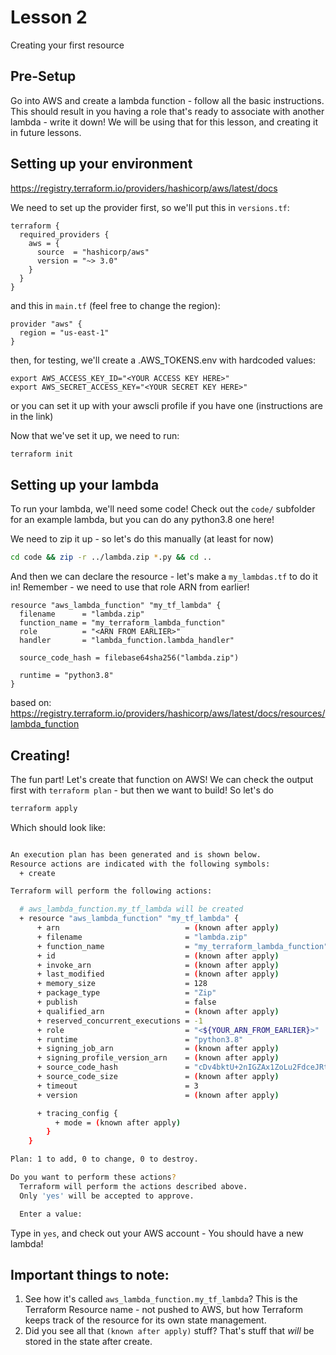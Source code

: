 # Lesson 2
Creating your first resource

## Pre-Setup
Go into AWS and create a lambda function - follow all the basic instructions. This should result in you having a role that's ready to associate with another lambda - write it down! We will be using that for this lesson, and creating it in future lessons.

## Setting up your environment
https://registry.terraform.io/providers/hashicorp/aws/latest/docs

We need to set up the provider first, so we'll put this in `versions.tf`:
```hcl
terraform {
  required_providers {
    aws = {
      source  = "hashicorp/aws"
      version = "~> 3.0"
    }
  }
}
```
and this in `main.tf` (feel free to change the region):
```hcl
provider "aws" {
  region = "us-east-1"
}
```

then, for testing, we'll create a .AWS_TOKENS.env with hardcoded values:
```
export AWS_ACCESS_KEY_ID="<YOUR ACCESS KEY HERE>"
export AWS_SECRET_ACCESS_KEY="<YOUR SECRET KEY HERE>"
```
or you can set it up with your awscli profile if you have one (instructions are in the link)

Now that we've set it up, we need to run:
```sh
terraform init
```

## Setting up your lambda
To run your lambda, we'll need some code! Check out the `code/` subfolder for an example lambda, but you can do any python3.8 one here!

We need to zip it up - so let's do this manually (at least for now)
```sh
cd code && zip -r ../lambda.zip *.py && cd ..
```

And then we can declare the resource - let's make a `my_lambdas.tf` to do it in! Remember - we need to use that role ARN from earlier!

```hcl
resource "aws_lambda_function" "my_tf_lambda" {
  filename      = "lambda.zip"
  function_name = "my_terraform_lambda_function"
  role          = "<ARN FROM EARLIER>"
  handler       = "lambda_function.lambda_handler"

  source_code_hash = filebase64sha256("lambda.zip")

  runtime = "python3.8"
}

```
based on: https://registry.terraform.io/providers/hashicorp/aws/latest/docs/resources/lambda_function

## Creating!
The fun part! Let's create that function on AWS!
We can check the output first with `terraform plan` - but then we want to build! So let's do
```sh
terraform apply
```

Which should look like:
```sh

An execution plan has been generated and is shown below.
Resource actions are indicated with the following symbols:
  + create

Terraform will perform the following actions:

  # aws_lambda_function.my_tf_lambda will be created
  + resource "aws_lambda_function" "my_tf_lambda" {
      + arn                            = (known after apply)
      + filename                       = "lambda.zip"
      + function_name                  = "my_terraform_lambda_function"
      + id                             = (known after apply)
      + invoke_arn                     = (known after apply)
      + last_modified                  = (known after apply)
      + memory_size                    = 128
      + package_type                   = "Zip"
      + publish                        = false
      + qualified_arn                  = (known after apply)
      + reserved_concurrent_executions = -1
      + role                           = "<${YOUR_ARN_FROM_EARLIER}>"
      + runtime                        = "python3.8"
      + signing_job_arn                = (known after apply)
      + signing_profile_version_arn    = (known after apply)
      + source_code_hash               = "cDv4bktU+2nIGZAx1ZoLu2FdceJRtuo9t+rEIQOC43g="
      + source_code_size               = (known after apply)
      + timeout                        = 3
      + version                        = (known after apply)

      + tracing_config {
          + mode = (known after apply)
        }
    }

Plan: 1 to add, 0 to change, 0 to destroy.

Do you want to perform these actions?
  Terraform will perform the actions described above.
  Only 'yes' will be accepted to approve.

  Enter a value: 
```

Type in `yes`, and check out your AWS account - You should have a new lambda!

## Important things to note:
1. See how it's called `aws_lambda_function.my_tf_lambda`?
   This is the Terraform Resource name - not pushed to AWS, but how Terraform keeps track of the resource for its own state management.
2. Did you see all that `(known after apply)` stuff? That's stuff that _will_ be stored in the state after create.